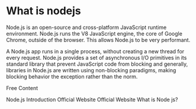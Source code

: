 # What is nodejs

Node.js is an open-source and cross-platform JavaScript runtime environment.
Node.js runs the V8 JavaScript engine, the core of Google Chrome, outside of the browser. This allows Node.js to be very performant.

A Node.js app runs in a single process, without creating a new thread for every request. Node.js provides a set of asynchronous I/O primitives in its standard library that prevent JavaScript code from blocking and generally, libraries in Node.js are written using non-blocking paradigms, making blocking behavior the exception rather than the norm.


<ResourceGroupTitle>Free Content</ResourceGroupTitle>

<BadgeLink colorScheme='yellow' badgeText='Read' href='https://www.w3schools.com/nodejs/nodejs_intro.asp'>Node.js Introduction</BadgeLink>
<BadgeLink colorScheme='blue' badgeText='Read' href='https://nodejs.org/en/about/'>Official Website</BadgeLink>
<BadgeLink colorScheme='green' badgeText='Read' href='https://nodejs.dev/en/learn/'>Official Website</BadgeLink>
<BadgeLink badgeText='Watch' href='https://www.youtube.com/watch?v=uVwtVBpw7RQ'>What is Node js?</BadgeLink>

